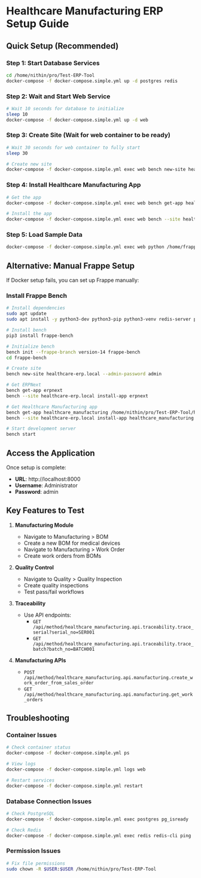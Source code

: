# Healthcare Manufacturing ERP Setup Guide

## Quick Setup (Recommended)

### Step 1: Start Database Services
```bash
cd /home/nithin/pro/Test-ERP-Tool
docker-compose -f docker-compose.simple.yml up -d postgres redis
```

### Step 2: Wait and Start Web Service
```bash
# Wait 10 seconds for database to initialize
sleep 10
docker-compose -f docker-compose.simple.yml up -d web
```

### Step 3: Create Site (Wait for web container to be ready)
```bash
# Wait 30 seconds for web container to fully start
sleep 30

# Create new site
docker-compose -f docker-compose.simple.yml exec web bench new-site healthcare-erp.local --admin-password admin --install-app erpnext
```

### Step 4: Install Healthcare Manufacturing App
```bash
# Get the app
docker-compose -f docker-compose.simple.yml exec web bench get-app healthcare_manufacturing /home/frappe/frappe-bench/apps/healthcare_manufacturing

# Install the app
docker-compose -f docker-compose.simple.yml exec web bench --site healthcare-erp.local install-app healthcare_manufacturing
```

### Step 5: Load Sample Data
```bash
docker-compose -f docker-compose.simple.yml exec web python /home/frappe/frappe-bench/apps/healthcare_manufacturing/scripts/seed_data.py
```

## Alternative: Manual Frappe Setup

If Docker setup fails, you can set up Frappe manually:

### Install Frappe Bench
```bash
# Install dependencies
sudo apt update
sudo apt install -y python3-dev python3-pip python3-venv redis-server postgresql postgresql-contrib

# Install bench
pip3 install frappe-bench

# Initialize bench
bench init --frappe-branch version-14 frappe-bench
cd frappe-bench

# Create site
bench new-site healthcare-erp.local --admin-password admin

# Get ERPNext
bench get-app erpnext
bench --site healthcare-erp.local install-app erpnext

# Get Healthcare Manufacturing app
bench get-app healthcare_manufacturing /home/nithin/pro/Test-ERP-Tool/healthcare_manufacturing
bench --site healthcare-erp.local install-app healthcare_manufacturing

# Start development server
bench start
```

## Access the Application

Once setup is complete:
- **URL**: http://localhost:8000
- **Username**: Administrator  
- **Password**: admin

## Key Features to Test

1. **Manufacturing Module**
   - Navigate to Manufacturing > BOM
   - Create a new BOM for medical devices
   - Navigate to Manufacturing > Work Order
   - Create work orders from BOMs

2. **Quality Control**
   - Navigate to Quality > Quality Inspection
   - Create quality inspections
   - Test pass/fail workflows

3. **Traceability**
   - Use API endpoints:
     - `GET /api/method/healthcare_manufacturing.api.traceability.trace_serial?serial_no=SER001`
     - `GET /api/method/healthcare_manufacturing.api.traceability.trace_batch?batch_no=BATCH001`

4. **Manufacturing APIs**
   - `POST /api/method/healthcare_manufacturing.api.manufacturing.create_work_order_from_sales_order`
   - `GET /api/method/healthcare_manufacturing.api.manufacturing.get_work_orders`

## Troubleshooting

### Container Issues
```bash
# Check container status
docker-compose -f docker-compose.simple.yml ps

# View logs
docker-compose -f docker-compose.simple.yml logs web

# Restart services
docker-compose -f docker-compose.simple.yml restart
```

### Database Connection Issues
```bash
# Check PostgreSQL
docker-compose -f docker-compose.simple.yml exec postgres pg_isready

# Check Redis
docker-compose -f docker-compose.simple.yml exec redis redis-cli ping
```

### Permission Issues
```bash
# Fix file permissions
sudo chown -R $USER:$USER /home/nithin/pro/Test-ERP-Tool
```